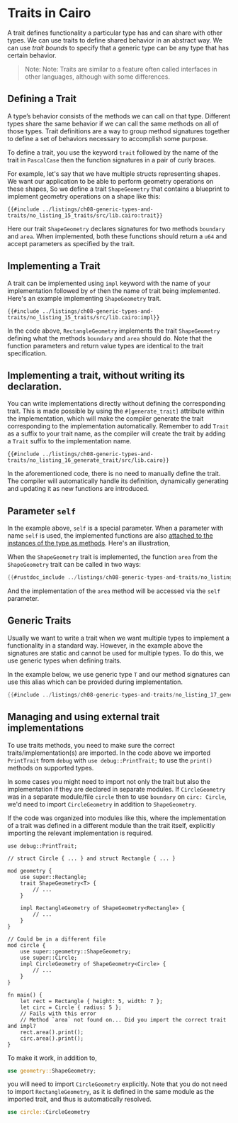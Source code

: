 # Traits in Cairo

A trait defines functionality a particular type has and can share with other types. We can use traits to define shared behavior in an abstract way.
We can use _trait bounds_ to specify that a generic type can be any type that has certain behavior.

> Note: Note: Traits are similar to a feature often called interfaces in other languages, although with some differences.

## Defining a Trait

A type’s behavior consists of the methods we can call on that type. Different types share the same behavior if we can call the same methods on all of those types. Trait definitions are a way to group method signatures together to define a set of behaviors necessary to accomplish some purpose.

To define a trait, you use the keyword `trait` followed by the name of the trait in `PascalCase` then the function signatures in a pair of curly braces.

For example, let's say that we have multiple structs representing shapes. We want our application to be able to perform geometry operations on these shapes, So we define a trait `ShapeGeometry` that contains a blueprint to implement geometry operations on a shape like this:

```rust,noplayground
{{#include ../listings/ch08-generic-types-and-traits/no_listing_15_traits/src/lib.cairo:trait}}
```

Here our trait `ShapeGeometry` declares signatures for two methods `boundary` and `area`. When implemented, both these functions should return a `u64` and accept parameters as specified by the trait.

## Implementing a Trait

A trait can be implemented using `impl` keyword with the name of your implementation followed by `of` then the name of trait being implemented. Here's an example implementing `ShapeGeometry` trait.

```rust,noplayground
{{#include ../listings/ch08-generic-types-and-traits/no_listing_15_traits/src/lib.cairo:impl}}
```

In the code above, `RectangleGeometry` implements the trait `ShapeGeometry` defining what the methods `boundary` and `area` should do. Note that the function parameters and return value types are identical to the trait specification.

## Implementing a trait, without writing its declaration.

You can write implementations directly without defining the corresponding trait. This is made possible by using the `#[generate_trait]` attribute within the implementation, which will make the compiler generate the trait corresponding to the implementation automatically. Remember to add `Trait` as a suffix to your trait name, as the compiler will create the trait by adding a `Trait` suffix to the implementation name.

```rust,noplayground
{{#include ../listings/ch08-generic-types-and-traits/no_listing_16_generate_trait/src/lib.cairo}}
```

In the aforementioned code, there is no need to manually define the trait. The compiler will automatically handle its definition, dynamically generating and updating it as new functions are introduced.

## Parameter `self`

In the example above, `self` is a special parameter. When a parameter with name `self` is used, the implemented functions are also [attached to the instances of the type as methods](ch05-03-method-syntax.md#defining-methods). Here's an illustration,

When the `ShapeGeometry` trait is implemented, the function `area` from the `ShapeGeometry` trait can be called in two ways:

```rust
{{#rustdoc_include ../listings/ch08-generic-types-and-traits/no_listing_15_traits/src/lib.cairo:main}}
```

And the implementation of the `area` method will be accessed via the `self` parameter.

## Generic Traits

Usually we want to write a trait when we want multiple types to implement a functionality in a standard way. However, in the example above the signatures are static and cannot be used for multiple types. To do this, we use generic types when defining traits.

In the example below, we use generic type `T` and our method signatures can use this alias which can be provided during implementation.

```rust
{{#include ../listings/ch08-generic-types-and-traits/no_listing_17_generic_traits/src/lib.cairo}}
```

## Managing and using external trait implementations

To use traits methods, you need to make sure the correct traits/implementation(s) are imported. In the code above we imported `PrintTrait` from `debug` with `use debug::PrintTrait;` to use the `print()` methods on supported types.

In some cases you might need to import not only the trait but also the implementation if they are declared in separate modules.
If `CircleGeometry` was in a separate module/file `circle` then to use `boundary` on `circ: Circle`, we'd need to import `CircleGeometry` in addition to `ShapeGeometry`.

If the code was organized into modules like this, where the implementation of a trait was defined in a different module than the trait itself, explicitly importing the relevant implementation is required.

```rust,noplayground
use debug::PrintTrait;

// struct Circle { ... } and struct Rectangle { ... }

mod geometry {
    use super::Rectangle;
    trait ShapeGeometry<T> {
        // ...
    }

    impl RectangleGeometry of ShapeGeometry<Rectangle> {
        // ...
    }
}

// Could be in a different file
mod circle {
    use super::geometry::ShapeGeometry;
    use super::Circle;
    impl CircleGeometry of ShapeGeometry<Circle> {
        // ...
    }
}

fn main() {
    let rect = Rectangle { height: 5, width: 7 };
    let circ = Circle { radius: 5 };
    // Fails with this error
    // Method `area` not found on... Did you import the correct trait and impl?
    rect.area().print();
    circ.area().print();
}
```

To make it work, in addition to,

```rust
use geometry::ShapeGeometry;
```

you will need to import `CircleGeometry` explicitly. Note that you do not need to import `RectangleGeometry`, as it is defined in the same module as the imported trait, and thus is automatically resolved.

```rust
use circle::CircleGeometry
```
